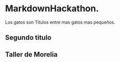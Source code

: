 # MarkdownHackathon. 
Los gatos son Titulos entre mas gatos mas pequeños. 
## Segundo titulo
## Taller de Morelia
